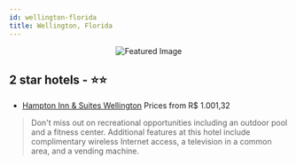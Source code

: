 ```yaml
---
id: wellington-florida
title: Wellington, Florida
---
```


<center><img src="https://i.travelapi.com/hotels/2000000/1330000/1322000/1321942/8c9b593c_z.jpg" alt="Featured Image" /></center>


##  2 star hotels - ⭐️⭐️

-    [Hampton Inn & Suites Wellington](https://us.hurb.com/hotels/wellington/hampton-inn-suites-wellington-JNP-JP065408?cmp=18055) Prices from R$ 1.001,32
   > Don't miss out on recreational opportunities including an outdoor pool and a fitness center. Additional features at this hotel include complimentary wireless Internet access, a television in a common area, and a vending machine.
